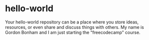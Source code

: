 # hello-world
Your hello-world repository can be a place where you store ideas, resources, or even share and discuss things with others.
My name is Gordon Bonham and I am just starting the "freecodecamp" course.
